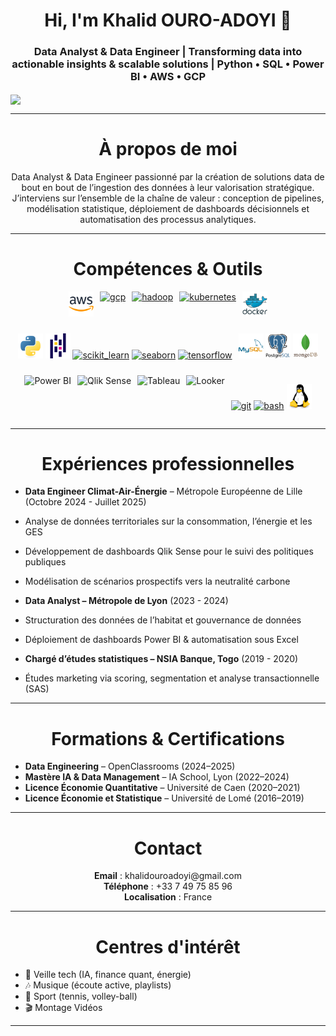 <h1 align="center">Hi, I'm Khalid OURO-ADOYI 👋</h1>
<h3 align="center">Data Analyst & Data Engineer | Transforming data into actionable insights & scalable solutions | Python • SQL • Power BI • AWS • GCP</h3>

<img src="https://readme-typing-svg.herokuapp.com?duration=2500&color=36BC9B&center=true&vCenter=true&lines=From+raw+data+to+actionable+insight!" align="center"/>

---

<h1 align="center"> À propos de moi</h1>
<p align="center">
Data Analyst & Data Engineer passionné par la création de solutions data de bout en bout  de l’ingestion des données à leur valorisation stratégique.
J’interviens sur l’ensemble de la chaîne de valeur : conception de pipelines, modélisation statistique, déploiement de dashboards décisionnels et automatisation des processus analytiques.</p>

---

<h1 align="center"> Compétences & Outils</h1>

<div align="center" style="display: flex; flex-wrap: wrap; gap: 10px; justify-content: center;">
  <!-- Data & Cloud -->
  <a href="https://aws.amazon.com" target="_blank"><img src="https://raw.githubusercontent.com/devicons/devicon/master/icons/amazonwebservices/amazonwebservices-original-wordmark.svg" alt="aws" width="40" height="40"/></a>
  <a href="https://cloud.google.com" target="_blank"><img src="https://www.vectorlogo.zone/logos/google_cloud/google_cloud-icon.svg" alt="gcp" width="40" height="40"/></a>
  <a href="https://hadoop.apache.org/" target="_blank"><img src="https://www.vectorlogo.zone/logos/apache_hadoop/apache_hadoop-icon.svg" alt="hadoop" width="40" height="40"/></a>
  <a href="https://kubernetes.io" target="_blank"><img src="https://www.vectorlogo.zone/logos/kubernetes/kubernetes-icon.svg" alt="kubernetes" width="40" height="40"/></a>
  <a href="https://www.docker.com/" target="_blank"><img src="https://raw.githubusercontent.com/devicons/devicon/master/icons/docker/docker-original-wordmark.svg" alt="docker" width="40" height="40"/></a>
  
  <!-- Langages & Data -->
  <a href="https://www.python.org" target="_blank"><img src="https://raw.githubusercontent.com/devicons/devicon/master/icons/python/python-original.svg" alt="python" width="40" height="40"/></a>
  <a href="https://pandas.pydata.org/" target="_blank"><img src="https://raw.githubusercontent.com/devicons/devicon/2ae2a900d2f041da66e950e4d48052658d850630/icons/pandas/pandas-original.svg" alt="pandas" width="40" height="40"/></a>
  <a href="https://scikit-learn.org/" target="_blank"><img src="https://upload.wikimedia.org/wikipedia/commons/0/05/Scikit_learn_logo_small.svg" alt="scikit_learn" width="40" height="40"/></a>
  <a href="https://seaborn.pydata.org/" target="_blank"><img src="https://seaborn.pydata.org/_images/logo-mark-lightbg.svg" alt="seaborn" width="40" height="40"/></a>
  <a href="https://www.tensorflow.org" target="_blank"><img src="https://www.vectorlogo.zone/logos/tensorflow/tensorflow-icon.svg" alt="tensorflow" width="40" height="40"/></a>
  
  <!-- SGBD & NoSQL -->
  <a href="https://www.mysql.com/" target="_blank"><img src="https://raw.githubusercontent.com/devicons/devicon/master/icons/mysql/mysql-original-wordmark.svg" alt="mysql" width="40" height="40"/></a>
  <a href="https://www.postgresql.org" target="_blank"><img src="https://raw.githubusercontent.com/devicons/devicon/master/icons/postgresql/postgresql-original-wordmark.svg" alt="postgresql" width="40" height="40"/></a>
  <a href="https://www.mongodb.com/" target="_blank"><img src="https://raw.githubusercontent.com/devicons/devicon/master/icons/mongodb/mongodb-original-wordmark.svg" alt="mongodb" width="40" height="40"/></a>

  <!-- BI & Visualisation -->
  <img src="https://img.shields.io/badge/Power%20BI-F2C811?style=for-the-badge&logo=powerbi&logoColor=black" alt="Power BI"/>
  <img src="https://img.shields.io/badge/Qlik%20Sense-009F4D?style=for-the-badge&logo=qlik&logoColor=white" alt="Qlik Sense"/>
  <img src="https://img.shields.io/badge/Tableau-E97627?style=for-the-badge&logo=tableau&logoColor=white" alt="Tableau"/>
  <img src="https://img.shields.io/badge/Looker-4285F4?style=for-the-badge&logo=looker&logoColor=white" alt="Looker"/>
  
  <!-- DevOps / Outils -->
  <a href="https://git-scm.com/" target="_blank"><img src="https://www.vectorlogo.zone/logos/git-scm/git-scm-icon.svg" alt="git" width="40" height="40"/></a>
  <a href="https://www.gnu.org/software/bash/" target="_blank"><img src="https://www.vectorlogo.zone/logos/gnu_bash/gnu_bash-icon.svg" alt="bash" width="40" height="40"/></a>
  <a href="https://www.linux.org/" target="_blank"><img src="https://raw.githubusercontent.com/devicons/devicon/master/icons/linux/linux-original.svg" alt="linux" width="40" height="40"/></a>
</div>

---

<h1 align="center"> Expériences professionnelles</h1>

-  <b>Data Engineer Climat-Air-Énergie</b> – Métropole Européenne de Lille (Octobre 2024 - Juillet 2025)  
  - Analyse de données territoriales sur la consommation, l’énergie et les GES  
  - Développement de dashboards Qlik Sense pour le suivi des politiques publiques  
  - Modélisation de scénarios prospectifs vers la neutralité carbone  

-  <b>Data Analyst – Métropole de Lyon</b> (2023 - 2024)  
  - Structuration des données de l’habitat et gouvernance de données  
  - Déploiement de dashboards Power BI & automatisation sous Excel  

-  <b>Chargé d’études statistiques – NSIA Banque, Togo</b> (2019 - 2020)  
  - Études marketing via scoring, segmentation et analyse transactionnelle (SAS)  

---

<h1 align="center"> Formations & Certifications</h1>

-  <b>Data Engineering</b> – OpenClassrooms (2024–2025)  
-  <b>Mastère IA & Data Management</b> – IA School, Lyon (2022–2024)  
-  <b>Licence Économie Quantitative</b> – Université de Caen (2020–2021)  
-  <b>Licence Économie et Statistique</b> – Université de Lomé (2016–2019)  

---

<h1 align="center"> Contact</h1>

<p align="center">
   <b>Email</b> : khalidouroadoyi@gmail.com <br/>
   <b>Téléphone</b> : +33 7 49 75 85 96 <br/>
   <b>Localisation</b> : France 

---

<h1 align="center"> Centres d'intérêt</h1>

- 📡 Veille tech (IA, finance quant, énergie)  
- 🎶 Musique (écoute active, playlists)  
- 🎾 Sport (tennis, volley-ball)
- 🎬 Montage Vidéos

---

